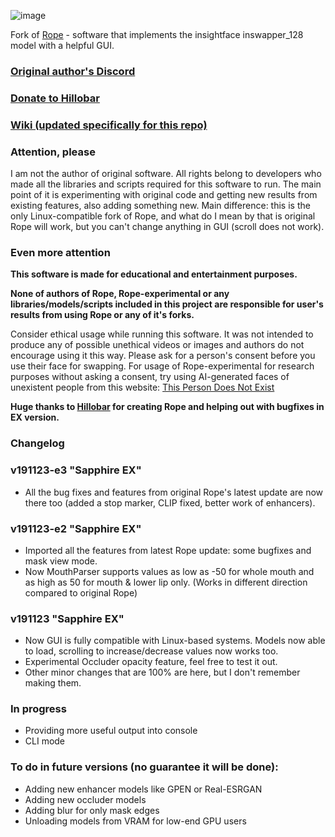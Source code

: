 ![image](https://github.com/Hillobar/Rope/assets/63615199/3003777e-1477-4c39-9749-cf2314287cad)

Fork of [Rope](https://github.com/Hillobar/Rope) - software that implements the insightface inswapper_128 model with a helpful GUI.
### [Original author's Discord](https://discord.gg/EcdVAFJzqp)

### [Donate to Hillobar](https://www.paypal.com/donate/?hosted_button_id=Y5SB9LSXFGRF2)

### [Wiki (updated specifically for this repo)](https://github.com/aquawaves/Rope-experimental/wiki)

### Attention, please ###

I am not the author of original software. All rights belong to developers who made all the libraries and scripts required for this software to run.
The main point of it is experimenting with original code and getting new results from existing features, also adding something new.
Main difference: this is the only Linux-compatible fork of Rope, and what do I mean by that is original Rope will work, but you can't change anything in GUI (scroll does not work).

### Even more attention ###

**This software is made for educational and entertainment purposes.**

**None of authors of Rope, Rope-experimental or any libraries/models/scripts included in this project are responsible for user's results from using Rope or any of it's forks.**

Consider ethical usage while running this software. It was not intended to produce any of possible unethical videos or images and authors do not encourage using it this way. Please ask for a person's consent before you use their face for swapping.
For usage of Rope-experimental for research purposes without asking a consent, try using AI-generated faces of unexistent people from this website: [This Person Does Not Exist](https://thispersondoesnotexist.com)

**Huge thanks to [Hillobar](https://github.com/Hillobar) for creating Rope and helping out with bugfixes in EX version.**

### Changelog ###
### v191123-e3 "Sapphire EX"
- All the bug fixes and features from original Rope's latest update are now there too (added a stop marker, CLIP fixed, better work of enhancers).

### v191123-e2 "Sapphire EX"
- Imported all the features from latest Rope update: some bugfixes and mask view mode.
- Now MouthParser supports values as low as -50 for whole mouth and as high as 50 for mouth & lower lip only. (Works in different direction compared to original Rope)

### v191123 "Sapphire EX"
- Now GUI is fully compatible with Linux-based systems. Models now able to load, scrolling to increase/decrease values now works too.
- Experimental Occluder opacity feature, feel free to test it out.
- Other minor changes that are 100% are here, but I don't remember making them.

### In progress ###

- Providing more useful output into console
- CLI mode

### To do in future versions (no guarantee it will be done): ###
- Adding new enhancer models like GPEN or Real-ESRGAN
- Adding new occluder models
- Adding blur for only mask edges
- Unloading models from VRAM for low-end GPU users
